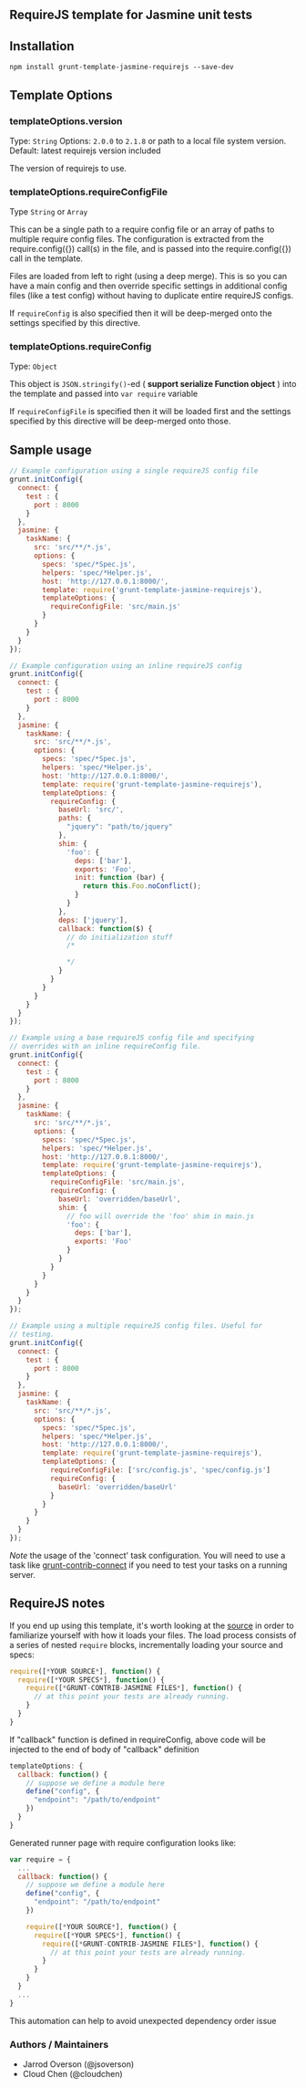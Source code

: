 RequireJS template for Jasmine unit tests
-----------------------------------------

## Installation

```
npm install grunt-template-jasmine-requirejs --save-dev
```

## Template Options

### templateOptions.version
Type: `String`
Options: `2.0.0` to `2.1.8` or path to a local file system version. Default: latest requirejs version included

The version of requirejs to use.

### templateOptions.requireConfigFile
Type `String` or `Array`

This can be a single path to a require config file or an array of paths to multiple require config files. The configuration is extracted from the require.config({}) call(s) in the file, and is passed into the require.config({}) call in the template.

Files are loaded from left to right (using a deep merge). This is so you can have a main config and then override specific settings in additional config files (like a test config) without having to duplicate entire requireJS configs.

If `requireConfig` is also specified then it will be deep-merged onto the settings specified by this directive.

### templateOptions.requireConfig
Type: `Object`

This object is `JSON.stringify()`-ed ( **support serialize Function object** ) into the template and passed into `var require` variable

If `requireConfigFile` is specified then it will be loaded first and the settings specified by this directive will be deep-merged onto those.


## Sample usage

```js
// Example configuration using a single requireJS config file
grunt.initConfig({
  connect: {
    test : {
      port : 8000
    }
  },
  jasmine: {
    taskName: {
      src: 'src/**/*.js',
      options: {
        specs: 'spec/*Spec.js',
        helpers: 'spec/*Helper.js',
        host: 'http://127.0.0.1:8000/',
        template: require('grunt-template-jasmine-requirejs'),
        templateOptions: {
          requireConfigFile: 'src/main.js'
        }
      }
    }
  }
});
```

```js
// Example configuration using an inline requireJS config
grunt.initConfig({
  connect: {
    test : {
      port : 8000
    }
  },
  jasmine: {
    taskName: {
      src: 'src/**/*.js',
      options: {
        specs: 'spec/*Spec.js',
        helpers: 'spec/*Helper.js',
        host: 'http://127.0.0.1:8000/',
        template: require('grunt-template-jasmine-requirejs'),
        templateOptions: {
          requireConfig: {
            baseUrl: 'src/',
            paths: {
              "jquery": "path/to/jquery"
            },
            shim: {
              'foo': {
                deps: ['bar'],
                exports: 'Foo',
                init: function (bar) {
                  return this.Foo.noConflict();
                }
              }
            },
            deps: ['jquery'],
            callback: function($) {
              // do initialization stuff
              /*

              */
            }
          }
        }
      }
    }
  }
});
```



```js
// Example using a base requireJS config file and specifying
// overrides with an inline requireConfig file.
grunt.initConfig({
  connect: {
    test : {
      port : 8000
    }
  },
  jasmine: {
    taskName: {
      src: 'src/**/*.js',
      options: {
        specs: 'spec/*Spec.js',
        helpers: 'spec/*Helper.js',
        host: 'http://127.0.0.1:8000/',
        template: require('grunt-template-jasmine-requirejs'),
        templateOptions: {
          requireConfigFile: 'src/main.js',
          requireConfig: {
            baseUrl: 'overridden/baseUrl',
            shim: {
              // foo will override the 'foo' shim in main.js
              'foo': {
                deps: ['bar'],
                exports: 'Foo'
              }
            }
          }
        }
      }
    }
  }
});
```

```js
// Example using a multiple requireJS config files. Useful for
// testing.
grunt.initConfig({
  connect: {
    test : {
      port : 8000
    }
  },
  jasmine: {
    taskName: {
      src: 'src/**/*.js',
      options: {
        specs: 'spec/*Spec.js',
        helpers: 'spec/*Helper.js',
        host: 'http://127.0.0.1:8000/',
        template: require('grunt-template-jasmine-requirejs'),
        templateOptions: {
          requireConfigFile: ['src/config.js', 'spec/config.js']
          requireConfig: {
            baseUrl: 'overridden/baseUrl'
          }
        }
      }
    }
  }
});
```


*Note* the usage of the 'connect' task configuration. You will need to use a task like
[grunt-contrib-connect][] if you need to test your tasks on a running server.

[grunt-contrib-connect]: https://github.com/gruntjs/grunt-contrib-connect

## RequireJS notes

If you end up using this template, it's worth looking at the
[source]() in order to familiarize yourself with how it loads your files. The load process
consists of a series of nested `require` blocks, incrementally loading your source and specs:

```js
require([*YOUR SOURCE*], function() {
  require([*YOUR SPECS*], function() {
    require([*GRUNT-CONTRIB-JASMINE FILES*], function() {
      // at this point your tests are already running.
    }
  }
}
```

If "callback" function is defined in requireConfig, above code will be injected to the end of body of "callback" definition
```js
templateOptions: {
  callback: function() {
    // suppose we define a module here
    define("config", {
      "endpoint": "/path/to/endpoint"
    })
  }
}
```
Generated runner page with require configuration looks like:
```js
var require = {
  ...
  callback: function() {
    // suppose we define a module here
    define("config", {
      "endpoint": "/path/to/endpoint"
    })

    require([*YOUR SOURCE*], function() {
      require([*YOUR SPECS*], function() {
        require([*GRUNT-CONTRIB-JASMINE FILES*], function() {
          // at this point your tests are already running.
        }
      }
    }
  }
  ...
}
```
This automation can help to avoid unexpected dependency order issue

### Authors / Maintainers

- Jarrod Overson (@jsoverson)
- Cloud Chen (@cloudchen)
